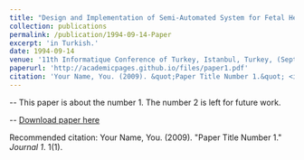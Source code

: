 ```yaml
---
title: "Design and Implementation of Semi-Automated System for Fetal Head Images"
collection: publications
permalink: /publication/1994-09-14-Paper
excerpt: 'in Turkish.'
date: 1994-09-14
venue: '11th Informatique Conference of Turkey, Istanbul, Turkey, (Sept. 14-17) '
paperurl: 'http://academicpages.github.io/files/paper1.pdf'
citation: 'Your Name, You. (2009). &quot;Paper Title Number 1.&quot; <i>Journal 1</i>. 1(1).'
---
```


-- This paper is about the number 1. The number 2 is left for future work.

-- [Download paper here](http://academicpages.github.io/files/paper1.pdf)

Recommended citation: Your Name, You. (2009). "Paper Title Number 1." <i>Journal 1</i>. 1(1).


